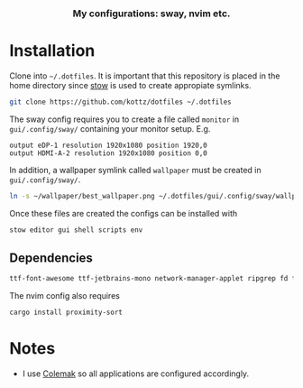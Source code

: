<p align=center>
    <h3 align=center>My configurations: sway, nvim etc.</h3>
</p>

# Installation
Clone into `~/.dotfiles`. It is important that this repository is placed in 
the home directory since [stow](https://www.gnu.org/software/stow/) is used to
create appropiate symlinks.

```bash
git clone https://github.com/kottz/dotfiles ~/.dotfiles
```

The sway config requires you to create a file called `monitor` in `gui/.config/sway/` containing your monitor setup. E.g.
```
output eDP-1 resolution 1920x1080 position 1920,0
output HDMI-A-2 resolution 1920x1080 position 0,0
```
In addition, a wallpaper symlink called `wallpaper` must be created in `gui/.config/sway/`.

```bash
ln -s ~/wallpaper/best_wallpaper.png ~/.dotfiles/gui/.config/sway/wallpaper
```

Once these files are created the configs can be installed with
```bash
stow editor gui shell scripts env
```
## Dependencies
```bash
ttf-font-awesome ttf-jetbrains-mono network-manager-applet ripgrep fd foot aerc waybar sway neovim tofi tmux wlogout yazi
```

The nvim config also requires
```bash
cargo install proximity-sort
```

# Notes
- I use [Colemak](https://colemak.com/) so all applications are configured accordingly.

